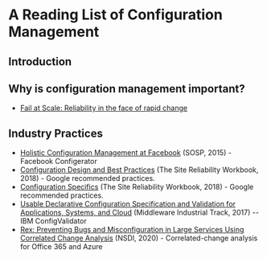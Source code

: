 # A Reading List of Configuration Management

## Introduction

## Why is configuration management important?
* [Fail at Scale: Reliability in the face of rapid change](https://queue.acm.org/detail.cfm?id=2839461)

## Industry Practices

* [Holistic Configuration Management at Facebook](http://sigops.org/s/conferences/sosp/2015/current/2015-Monterey/printable/008-tang.pdf) (SOSP, 2015) - Facebook Configerator
* [Configuration Design and Best Practices](https://sre.google/workbook/configuration-design/) (The Site Reliability Workbook, 2018) - Google recommended practices.
* [Configuration Specifics](https://sre.google/workbook/configuration-specifics/) (The Site Reliability Workbook, 2018) - Google recommended practices.
* [Usable Declarative Configuration Specification and Validation for Applications, Systems, and Cloud](https://dl.acm.org/doi/abs/10.1145/3154448.3154453) (Middleware Industrial Track, 2017) -- IBM ConfigValidator
* [Rex: Preventing Bugs and Misconfiguration in Large Services Using Correlated Change Analysis](https://www.usenix.org/system/files/nsdi20-paper-mehta.pdf) (NSDI, 2020) - Correlated-change analysis for Office 365 and Azure
